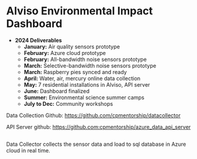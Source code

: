 # Alviso Environmental Impact Dashboard

- **2024 Deliverables**
  - **January:** Air quality sensors prototype
  - **February:** Azure cloud prototype
  - **February:** All-bandwidth noise sensors prototype
  - **March:** Selective-bandwidth noise sensors prototype
  - **March:** Raspberry pies synced and ready
  - **April:** Water, air, mercury online data collection
  - **May:** 7 residential installations in Alviso, API server
  - **June:** Dashboard finalized
  - **Summer:** Environmental science summer camps
  - **July to Dec:** Community workshops


Data Collection Github: https://github.com/cpmentorship/datacollector

API Server github: https://github.com:cpmentorship/azure_data_api_server

##

Data Collector collects the sensor data and load to sql database in Azure cloud in real time.
